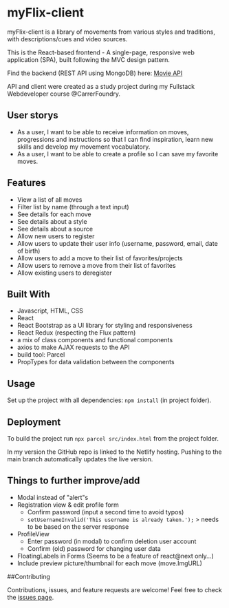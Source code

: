 # myFlix-client
 myFlix-client is a library of movements from various styles and traditions, with descriptions/cues and video sources.

This is the React-based frontend - A single-page, responsive web application (SPA), built following the MVC design pattern.

Find the backend (REST API using MongoDB) here: [Movie API](https://github.com/Mina10170/movie_api)

API and client were created as a study project during my Fullstack Webdeveloper course @CarrerFoundry.



## User storys
* As a user, I want to be able to receive information on moves, progressions and instructions so that I can find inspiration, learn new skills and develop my movement vocabulatory. 
* As a user, I want to be able to create a profile so I can save my favorite moves.

## Features
* View a list of all moves
* Filter list by name (through a text input)
* See details for each move
* See details about a style
* See details about a source
* Allow new users to register 
* Allow users to update their user info (username, password, email, date of birth)
* Allow users to add a move to their list of favorites/projects
* Allow users to remove a move from their list of favorites 
* Allow existing users to deregister 

## Built With
- Javascript, HTML, CSS
- React
- React Bootstrap as a UI library for styling and responsiveness
- React Redux (respecting the Flux pattern)
- a mix of class components and functional components
- axios to make AJAX requests to the API
- build tool: Parcel
- PropTypes for data validation between the components

## Usage
Set up the project with all dependencies: `npm install` (in project folder).

## Deployment
To build the project run `npx parcel src/index.html` from the project folder.

In my version the GitHub repo is linked to the Netlify hosting. Pushing to the main branch automatically updates the live version.

## Things to further improve/add
* Modal instead of "alert"s
* Registration view & edit profile form
    * Confirm password (input a second time to avoid typos)
    * `setUsernameInvalid('This username is already taken.');` > needs to be based on the server response
* ProfileView
    * Enter password (in modal) to confirm deletion user account
    * Confirm (old) password for changing user data
* FloatingLabels in Forms (Seems to be a feature of react@next only…)
* Include preview picture/thumbnail for each move (move.ImgURL)

##Contributing

Contributions, issues, and feature requests are welcome!
Feel free to check the [issues page](https://github.com/Mina10170/myFlix-client/issues).
